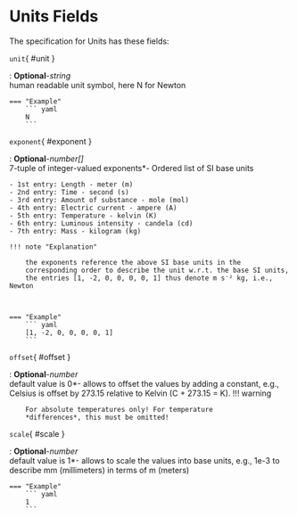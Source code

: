 <style>
  .md-content__button {
    display: none;
  }
</style>
# Units Fields




The specification for Units
has these fields:


`unit`{ #unit }

:   **Optional**-*string*<br>
    human readable unit symbol, here N for Newton


    === "Example"
        ``` yaml     
        N
        ```


`exponent`{ #exponent }

:   **Optional**-*number[]*<br>
    7-tuple of integer-valued exponents*- Ordered list of SI base units

    - 1st entry: Length - meter (m)
    - 2nd entry: Time - second (s)
    - 3rd entry: Amount of substance - mole (mol)
    - 4th entry: Electric current - ampere (A)
    - 5th entry: Temperature - kelvin (K)
    - 6th entry: Luminous intensity - candela (cd)
    - 7th entry: Mass - kilogram (kg)
      
    !!! note "Explanation"

        the exponents reference the above SI base units in the
        corresponding order to describe the unit w.r.t. the base SI units,
        the entries [1, -2, 0, 0, 0, 0, 1] thus denote m s⁻² kg, i.e., Newton



    === "Example"
        ``` yaml     
        [1, -2, 0, 0, 0, 0, 1]
        ```


`offset`{ #offset }

:   **Optional**-*number*<br>
    default value is 0*- allows to offset the values by adding a constant,
    e.g., Celsius is offset by 273.15 relative to Kelvin (C + 273.15 = K).
    !!! warning

        For absolute temperatures only! For temperature
        *differences*, this must be omitted!



`scale`{ #scale }

:   **Optional**-*number*<br>
    default value is 1*- allows to scale the values into base units,
    e.g., 1e-3 to describe mm (millimeters) in terms of m (meters)



    === "Example"
        ``` yaml     
        1
        ```

